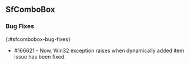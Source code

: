 ## SfComboBox

### Bug Fixes
{:#sfcombobox-bug-fixes}

*  \#166621 - Now, Win32 exception raises when dynamically added item issue has been fixed.
